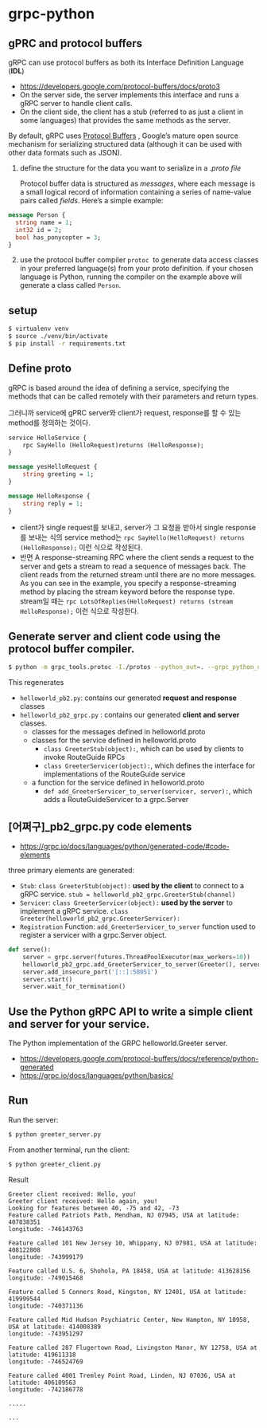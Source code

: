# grpc-python

## gPRC and protocol buffers

gRPC can use protocol buffers as both its Interface Definition Language (**IDL**)

- https://developers.google.com/protocol-buffers/docs/proto3
- On the server side, the server implements this interface and runs a gRPC server to handle client calls.
- On the client side, the client has a stub (referred to as just a client in some languages) that provides the same methods as the server.

By default, gRPC uses [Protocol Buffers](https://developers.google.com/protocol-buffers/docs/overview)
, Google’s mature open source mechanism for serializing structured data (although it can be used with other data formats such as JSON).

1. define the structure for the data you want to serialize in a ._proto file_

   Protocol buffer data is structured as *messages*, where each message is a small logical record of information containing a series of name-value pairs called *fields*. Here’s a simple example:

```protobuf
message Person {
  string name = 1;
  int32 id = 2;
  bool has_ponycopter = 3;
}
```

2. use the protocol buffer compiler `protoc`
    to generate data access classes in your preferred language(s) from your proto definition.
   if your chosen language is Python, running the compiler on the example above will generate a class called `Person`.

## setup

```bash
$ virtualenv venv
$ source ./venv/bin/activate
$ pip install -r requirements.txt
```

## Define proto

gRPC is based around the idea of defining a service, specifying the methods that can be called remotely with their parameters and return types.

그러니까 service에 gPRC server와 client가 request, response를 할 수 있는 method를 정의하는 것이다.

```protobuf
service HelloService {
	rpc SayHello (HelloRequest)returns (HelloResponse);
}

message yesHelloRequest {
	string greeting = 1;
}

message HelloResponse {
	string reply = 1;
}
```

- client가 single request를 보내고, server가 그 요청을 받아서 single response를 보내는 식의 service method는 `rpc SayHello(HelloRequest) returns (HelloResponse);` 이런 식으로 작성된다.
- 반면 A response-streaming RPC where the client sends a request to the server and gets a stream to read a sequence of messages back. The client reads from the returned stream until there are no more messages. As you can see in the example, you specify a response-streaming method by placing the stream keyword before the response type. stream일 때는 `rpc LotsOfReplies(HelloRequest) returns (stream HelloResponse);` 이런 식으로 작성한다.

## Generate server and client code using the protocol buffer compiler.

```bash
$ python -m grpc_tools.protoc -I./protos --python_out=. --grpc_python_out=. ./protos/helloworld.proto
```

This regenerates

- `helloworld_pb2.py`: contains our generated **request and response** classes
- `helloworld_pb2_grpc.py` : contains our generated **client and server** classes.
  - classes for the messages defined in helloworld.proto
  - classes for the service defined in helloworld.proto
    - `class GreeterStub(object):`, which can be used by clients to invoke RouteGuide RPCs
    - `class GreeterServicer(object):`, which defines the interface for implementations of the RouteGuide service
  - a function for the service defined in helloworld.proto
    - `def add_GreeterServicer_to_server(servicer, server):`, which adds a RouteGuideServicer to a grpc.Server

## [어쩌구]\_pb2_grpc.py code elements

- https://grpc.io/docs/languages/python/generated-code/#code-elements

three primary elements are generated:

- `Stub`: `class GreeterStub(object):` **used by the client** to connect to a gRPC service. `stub = helloworld_pb2_grpc.GreeterStub(channel)`
- `Servicer`: `class GreeterServicer(object):` **used by the server** to implement a gRPC service. `class Greeter(helloworld_pb2_grpc.GreeterServicer):`
- `Registration` Function: `add_GreeterServicer_to_server` function used to register a servicer with a grpc.Server object.

```python
def serve():
    server = grpc.server(futures.ThreadPoolExecutor(max_workers=10))
    helloworld_pb2_grpc.add_GreeterServicer_to_server(Greeter(), server)
    server.add_insecure_port('[::]:50051')
    server.start()
    server.wait_for_termination()
```

## Use the Python gRPC API to write a simple client and server for your service.

The Python implementation of the GRPC helloworld.Greeter server.

- https://developers.google.com/protocol-buffers/docs/reference/python-generated
- https://grpc.io/docs/languages/python/basics/

## Run

Run the server:

```bash
$ python greeter_server.py
```

From another terminal, run the client:

```bash
$ python greeter_client.py
```

Result

```
Greeter client received: Hello, you!
Greeter client received: Hello again, you!
Looking for features between 40, -75 and 42, -73
Feature called Patriots Path, Mendham, NJ 07945, USA at latitude: 407838351
longitude: -746143763

Feature called 101 New Jersey 10, Whippany, NJ 07981, USA at latitude: 408122808
longitude: -743999179

Feature called U.S. 6, Shohola, PA 18458, USA at latitude: 413628156
longitude: -749015468

Feature called 5 Conners Road, Kingston, NY 12401, USA at latitude: 419999544
longitude: -740371136

Feature called Mid Hudson Psychiatric Center, New Hampton, NY 10958, USA at latitude: 414008389
longitude: -743951297

Feature called 287 Flugertown Road, Livingston Manor, NY 12758, USA at latitude: 419611318
longitude: -746524769

Feature called 4001 Tremley Point Road, Linden, NJ 07036, USA at latitude: 406109563
longitude: -742186778

.....

...

```
